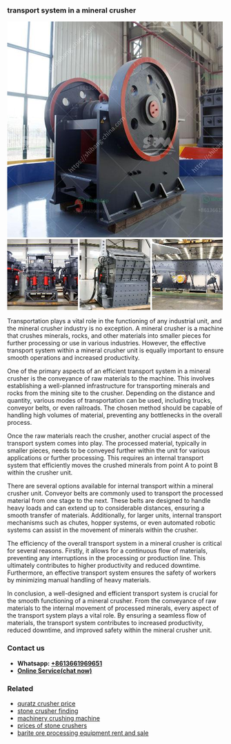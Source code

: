 <h3>transport system in a mineral crusher</h3><img src='1703042603.jpg' alt=''><p>Transportation plays a vital role in the functioning of any industrial unit, and the mineral crusher industry is no exception. A mineral crusher is a machine that crushes minerals, rocks, and other materials into smaller pieces for further processing or use in various industries. However, the effective transport system within a mineral crusher unit is equally important to ensure smooth operations and increased productivity.</p><p>One of the primary aspects of an efficient transport system in a mineral crusher is the conveyance of raw materials to the machine. This involves establishing a well-planned infrastructure for transporting minerals and rocks from the mining site to the crusher. Depending on the distance and quantity, various modes of transportation can be used, including trucks, conveyor belts, or even railroads. The chosen method should be capable of handling high volumes of material, preventing any bottlenecks in the overall process.</p><p>Once the raw materials reach the crusher, another crucial aspect of the transport system comes into play. The processed material, typically in smaller pieces, needs to be conveyed further within the unit for various applications or further processing. This requires an internal transport system that efficiently moves the crushed minerals from point A to point B within the crusher unit.</p><p>There are several options available for internal transport within a mineral crusher unit. Conveyor belts are commonly used to transport the processed material from one stage to the next. These belts are designed to handle heavy loads and can extend up to considerable distances, ensuring a smooth transfer of materials. Additionally, for larger units, internal transport mechanisms such as chutes, hopper systems, or even automated robotic systems can assist in the movement of minerals within the crusher.</p><p>The efficiency of the overall transport system in a mineral crusher is critical for several reasons. Firstly, it allows for a continuous flow of materials, preventing any interruptions in the processing or production line. This ultimately contributes to higher productivity and reduced downtime. Furthermore, an effective transport system ensures the safety of workers by minimizing manual handling of heavy materials.</p><p>In conclusion, a well-designed and efficient transport system is crucial for the smooth functioning of a mineral crusher. From the conveyance of raw materials to the internal movement of processed minerals, every aspect of the transport system plays a vital role. By ensuring a seamless flow of materials, the transport system contributes to increased productivity, reduced downtime, and improved safety within the mineral crusher unit.</p><h3>Contact us</h3><ul><li><strong>Whatsapp:&nbsp;<a href="https://wa.me/8613661969651">+8613661969651</a></strong></li><li><a href="https://swt.shibang-china.com/?git&amp;zhl&amp;transport system in a mineral crusher"><strong>Online Service(chat now)</strong></a></li></ul><h3>Related</h3><ul><li><a href='quratz crusher price.md'>quratz crusher price</a></li><li><a href='stone crusher finding.md'>stone crusher finding</a></li><li><a href='machinery crushing machine.md'>machinery crushing machine</a></li><li><a href='prices of stone crushers.md'>prices of stone crushers</a></li><li><a href='barite ore processing equipment rent and sale.md'>barite ore processing equipment rent and sale</a></li></ul>